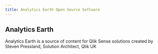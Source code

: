 ```yaml
---
title: Analytics Earth Open Source Software
---
```


## Analytics Earth

Analytics Earth is a source of content for Qlik Sense solutions created by Steven Pressland, Solution Architect, Qlik UK
